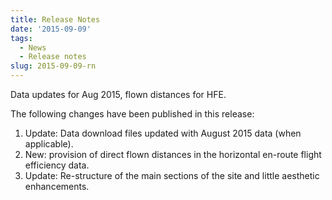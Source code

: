 ```yaml
---
title: Release Notes
date: '2015-09-09'
tags:
  - News
  - Release notes
slug: 2015-09-09-rn
---
```


Data updates for Aug 2015, flown distances for HFE.

The following changes have been published in this release:

1. Update: Data download files updated with August 2015 data (when applicable).
2. New: provision of direct flown distances in the horizontal en-route flight efficiency data.
3. Update: Re-structure of the main sections of the site and little aesthetic enhancements.
